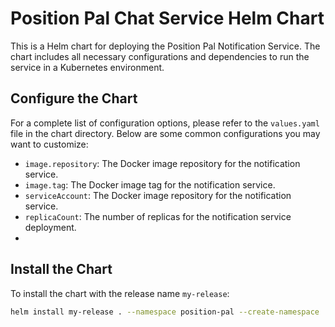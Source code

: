 # Position Pal Chat Service Helm Chart

This is a Helm chart for deploying the Position Pal Notification Service. The chart includes all necessary configurations and dependencies to run the service in a Kubernetes environment.

## Configure the Chart

For a complete list of configuration options, please refer to the `values.yaml` file in the chart directory. Below are some common configurations you may want to customize:

- `image.repository`: The Docker image repository for the notification service.
- `image.tag`: The Docker image tag for the notification service.
- `serviceAccount`: The Docker image repository for the notification service.
- `replicaCount`: The number of replicas for the notification service deployment.
- 

## Install the Chart
To install the chart with the release name `my-release`:

```bash
helm install my-release . --namespace position-pal --create-namespace
```